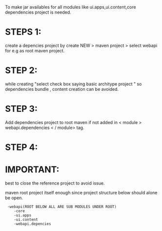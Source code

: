 To make jar availables for all modules like ui.apps,ui.content,core dependencies project is needed.

STEPS 1:
========
create a depencies project by create NEW > maven project > select webapi for e.g as root maven project.

STEP 2:
=======
while creating "select check box  saying basic architype project " so dependencies bundle , content creation can be avoided.

STEP 3:
=======
Add dependencies project to root maven if not added in < module > webapi.dependencies < / module> tag.

STEP 4:
=======

IMPORTANT:
===========
best to close the reference project  to avoid issue.

maven root project itself enough since project structure below should alone be open.

	 -webapi(ROOT BELOW ALL ARE SUB MODULES UNDER ROOT)
   		-core
        -ui.apps
        -ui.content
        -webapi.depencies
